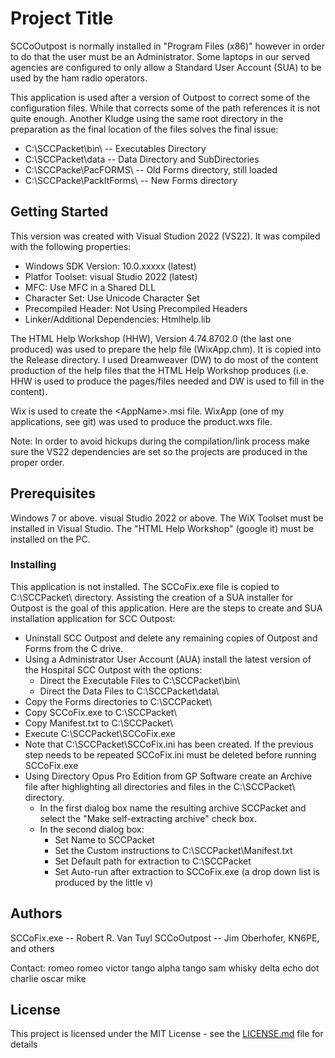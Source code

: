 # Project Title

SCCoOutpost is normally installed in "Program Files (x86)" however in order to do that the user must be an Administrator.  Some laptops in our served agencies are configured to only allow a Standard User Account (SUA) to be used by the ham radio operators.

This application is used after a version of Outpost to correct some of the configuration files.  While that corrects some of the path references it is not quite enough.  Another Kludge using the same root directory in the preparation as the final location of the files solves the final issue:
  - C:\SCCPacket\bin\        -- Executables Directory
  - C:\SCCPacket\data        -- Data Directory and SubDirectories
  - C:\SCCPacke\PacFORMS\    -- Old Forms directory, still loaded
  - C:\SCCPacke\PackItForms\ -- New Forms directory

## Getting Started

This version was created with Visual Studion 2022 (VS22).  It was compiled with the following properties:
  - Windows SDK Version: 10.0.xxxxx (latest)
  - Platfor Toolset: visual Studio 2022 (latest)
  - MFC: Use MFC in a Shared DLL
  - Character Set:  Use Unicode Character Set
  - Precompiled Header:  Not Using Precompiled Headers
  - Linker/Additional Dependencies:  Htmlhelp.lib

The HTML Help Workshop (HHW), Version 4.74.8702.0 (the last one produced) was used to prepare the help file (WixApp.chm).  It is copied into the Release directory.  I used Dreamweaver (DW) to do most of the content production of the help files that the HTML Help Workshop produces (i.e. HHW is used to produce the pages/files needed and DW is used to fill in the content).

Wix is used to create the &lt;AppName&gt;.msi file.  WixApp (one of my applications, see git) was used to produce the product.wxs file.

Note:  In order to avoid hickups during the compilation/link process make sure the VS22 dependencies are
set so the projects are produced in the proper order.

## Prerequisites

Windows 7 or above.  visual Studio 2022 or above.  The WiX Toolset must be installed in Visual Studio.
The "HTML Help Workshop" (google it) must be installed on the PC.

### Installing

This application is not installed.  The SCCoFix.exe file is copied to C:\SCCPacket\ directory.  Assisting the creation of a SUA installer for Outpost is the goal of this application.  Here are the steps to create and SUA installation application for SCC Outpost:

  - Uninstall SCC Outpost and delete any remaining copies of Outpost and Forms from the C drive.
  - Using a Administrator User Account (AUA) install the latest version of the Hospital SCC Outpost with the options:
    * Direct the Executable Files to C:\SCCPacket\bin\
    * Direct the Data Files to C:\SCCPacket\data\
  - Copy the Forms directories to C:\SCCPacket\
  - Copy SCCoFix.exe to C:\SCCPacket\
  - Copy Manifest.txt to C:\SCCPacket\
  - Execute C:\SCCPacket\SCCoFix.exe
  - Note that C:\SCCPacket\SCCoFix.ini has been created.  If the previous step needs to be repeated SCCoFix.ini must be deleted before running SCCoFix.exe
  - Using Directory Opus Pro Edition from GP Software create an Archive file after highlighting all directories and files in the C:\SCCPacket\ directory.
    * In the first dialog box name the resulting archive SCCPacket and select the "Make self-extracting archive" check box.
    * In the second dialog box:
      - Set Name to SCCPacket
      - Set the Custom instructions to C:\SCCPacket\Manifest.txt
      - Set Default path for extraction to C:\SCCPacket
      - Set Auto-run after extraction to SCCoFix.exe (a drop down list is produced by the little v)

## Authors

SCCoFix.exe -- Robert R. Van Tuyl
SCCoOutpost -- Jim Oberhofer, KN6PE, and others

Contact:  romeo romeo victor tango alpha tango sam whisky delta echo dot charlie oscar mike

## License

This project is licensed under the MIT License - see the [LICENSE.md](LICENSE.md) file for details

